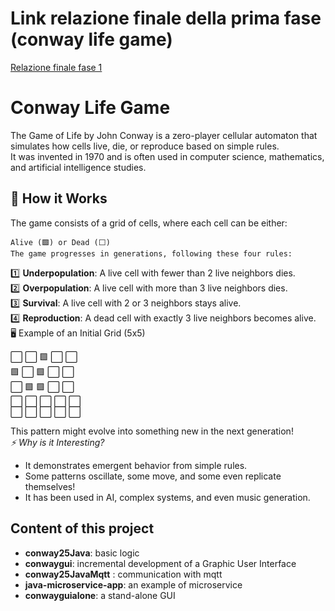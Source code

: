 # Link relazione finale della prima fase (conway life game)

[Relazione finale fase 1](./ISS_Conway.pdf)


# Conway Life Game #
The Game of Life by John Conway is a zero-player cellular automaton that simulates how cells live, die, or reproduce based on simple rules.  
It was invented in 1970 and is often used in computer science, mathematics, and artificial intelligence studies.
## 🎲 How it Works ##

The game consists of a grid of cells, where each cell can be either:  

    Alive (🟩) or Dead (⬜️)
    The game progresses in generations, following these four rules:

1️⃣ **Underpopulation**: A live cell with fewer than 2 live neighbors dies.  
2️⃣ **Overpopulation**: A live cell with more than 3 live neighbors dies.  
3️⃣ **Survival**: A live cell with 2 or 3 neighbors stays alive.  
4️⃣ **Reproduction**: A dead cell with exactly 3 live neighbors becomes alive.  
🖥 Example of an Initial Grid (5x5)  

⬜️ ⬜️ 🟩 ⬜️ ⬜️  
🟩 ⬜️ 🟩 ⬜️ ⬜️  
⬜️ 🟩 🟩 ⬜️ ⬜️  
⬜️ ⬜️ ⬜️ ⬜️ ⬜️  
⬜️ ⬜️ ⬜️ ⬜️ ⬜️  

This pattern might evolve into something new in the next generation!  
_⚡ Why is it Interesting?_

- It demonstrates emergent behavior from simple rules.  
- Some patterns oscillate, some move, and some even replicate themselves!  
- It has been used in AI, complex systems, and even music generation.  


## Content of this project ##
- **conway25Java**: basic logic
- **conwaygui**: incremental development of a Graphic User Interface
- **conway25JavaMqtt** : communication with mqtt
- **java-microservice-app**: an example of microservice
- **conwayguialone**: a stand-alone GUI
